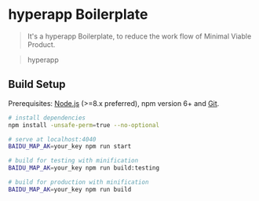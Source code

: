 # hyperapp Boilerplate

> It's a hyperapp Boilerplate, to reduce the work flow of Minimal Viable Product.

> hyperapp

## Build Setup

Prerequisites: [Node.js](https://nodejs.org/en/) (>=8.x preferred), npm version 6+ and [Git](https://git-scm.com/).

```bash
# install dependencies
npm install -unsafe-perm=true --no-optional

# serve at localhost:4040
BAIDU_MAP_AK=your_key npm run start

# build for testing with minification
BAIDU_MAP_AK=your_key npm run build:testing

# build for production with minification
BAIDU_MAP_AK=your_key npm run build
```
